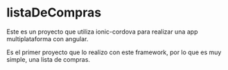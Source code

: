 # listaDeCompras

Este es un proyecto que utiliza ionic-cordova para realizar una app multiplataforma con angular.

Es el primer proyecto que lo realizo con este framework, por lo que es muy simple, una lista de compras.
